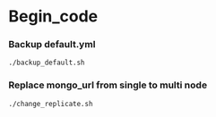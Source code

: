 # Begin_code



### Backup default.yml

```
./backup_default.sh
```



### Replace mongo_url from single to multi node

```
./change_replicate.sh
```


